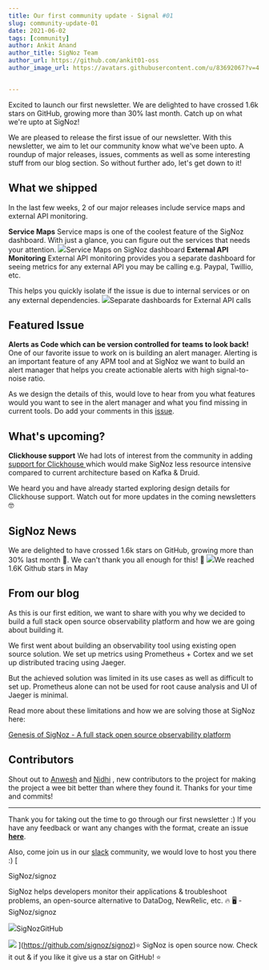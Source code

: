 ```yaml
---
title: Our first community update - Signal #01
slug: community-update-01
date: 2021-06-02
tags: [community]
author: Ankit Anand
author_title: SigNoz Team
author_url: https://github.com/ankit01-oss
author_image_url: https://avatars.githubusercontent.com/u/83692067?v=4


---
```

Excited to launch our first newsletter. We are delighted to have crossed 1.6k stars on GitHub, growing more than 30% last month. Catch up on what we're upto at SigNoz!
<!--truncate-->

We are pleased to release the first issue of our newsletter. With this newsletter, we aim to let our community know what we've been upto. A roundup of major releases, issues, comments as well as some interesting stuff from our blog section. So without further ado, let's get down to it!

## What we shipped

In the last few weeks, 2 of our major releases include service maps and external API monitoring.

**Service Maps**
Service maps is one of the coolest feature of the SigNoz dashboard. With just a glance, you can figure out the services that needs your attention.
![](/img/blog/2021/05/ezgif.com-gif-maker.gif)Service Maps on SigNoz dashboard
**External API Monitoring**
External API monitoring provides you a separate dashboard for seeing metrics for any external API you may be calling e.g. Paypal, Twillio, etc.

This helps you quickly isolate if the issue is due to internal services or on any external dependencies.
![](/img/blog/2021/05/external_api.png)Separate dashboards for External API calls
## Featured Issue

**Alerts as Code which can be version controlled for teams to look back!**
One of our favorite issue to work on is building an alert manager. Alerting is an important feature of any APM tool and at SigNoz we want to build an alert manager that helps you create actionable alerts with high signal-to-noise ratio.

As we design the details of this, would love to hear from you what features would you want to see in the alert manager and what you find missing in current tools. Do add your comments in this [issue](https://signoz.us6.list-manage.com/track/click?u=eff7cdfa1bc1f3234ef2b97f7&amp;id=4b5194297f&amp;e=de89f4dbaa).

## What's upcoming?

**Clickhouse support**
We had lots of interest from the community in adding [support for Clickhouse ](https://signoz.us6.list-manage.com/track/click?u=eff7cdfa1bc1f3234ef2b97f7&amp;id=46980fd8c4&amp;e=de89f4dbaa)which would make SigNoz less resource intensive compared to current architecture based on Kafka & Druid.

We heard you and have already started exploring design details for Clickhouse support. Watch out for more updates in the coming newsletters 🤓

## SigNoz News

We are delighted to have crossed 1.6k stars on GitHub, growing more than 30% last month 🎉. We can't thank you all enough for this! 👏
![](/img/blog/2021/05/screenzy-1622043034078-2.png)We reached 1.6K Github stars in May
## From our blog

As this is our first edition, we want to share with you why we decided to build a full stack open source observability platform and how we are going about building it.

We first went about building an observability tool using existing open source solution. We set up metrics using Prometheus + Cortex and we set up distributed tracing using Jaeger.

But the achieved solution was limited in its use cases as well as difficult to set up. Prometheus alone can not be used for root cause analysis and UI of Jaeger is minimal.

Read more about these limitations and how we are solving those at SigNoz here:

[Genesis of SigNoz - A full stack open source observability platform](/blog/signoz-vs-prometheus-jaeger/)

## Contributors

Shout out to [Anwesh](https://github.com/anweshknayak) and [Nidhi](https://github.com/nidhi-tandon) , new contributors to the project for making the project a wee bit better than where they found it. Thanks for your time and commits!

---

Thank you for taking out the time to go through our first newsletter :) If you have any feedback or want any changes with the format, create an issue [**here**](https://github.com/SigNoz/signoz).

Also, come join us in our [slack](https://join.slack.com/t/signoz-community/shared_invite/zt-lrjknbbp-J_mI13rlw8pGF4EWBnorJA) community, we would love to host you there :)
[

SigNoz/signoz

SigNoz helps developers monitor their applications & troubleshoot problems, an open-source alternative to DataDog, NewRelic, etc. 🔥 🖥 - SigNoz/signoz

![](https://github.githubassets.com/favicons/favicon.svg)SigNozGitHub

![](https://repository-images.githubusercontent.com/326404870/e961a900-63c9-11eb-83f6-02913cf1b477)
](https://github.com/signoz/signoz)⭐️ SigNoz is open source now. Check it out & if you like it give us a star on GitHub! ⭐️
